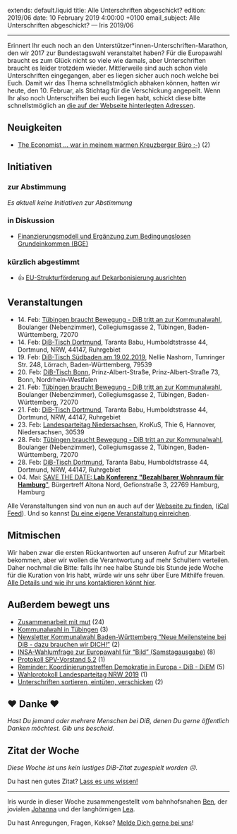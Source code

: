 
extends: default.liquid
title: Alle Unterschriften abgeschickt?
edition: 2019/06
date: 10 February 2019 4:00:00 +0100
email_subject: Alle Unterschriften abgeschickt? — Iris 2019/06

---

Erinnert Ihr euch noch an den Unterstützer\*innen-Unterschriften-Marathon, den wir 2017 zur Bundestagswahl veranstaltet haben? Für die Europawahl braucht es zum Glück nicht so viele wie damals, aber Unterschriften braucht es leider trotzdem wieder. Mittlerweile sind auch schon viele Unterschriften eingegangen, aber es liegen sicher auch noch welche bei Euch. Damit wir das Thema schnellstmöglich abhaken können, hatten wir heute, den 10. Februar, als Stichtag für die Verschickung angepeilt. Wenn Ihr also noch Unterschriften bei euch liegen habt, schickt diese bitte schnellstmöglich an [die auf der Webseite hinterlegten Adressen](https://www.deineuropa.jetzt/unterschriften-wahlkampf).



## Neuigkeiten

 - [The Economist &hellip; war in meinem warmen Kreuzberger Büro ;-)](https://marktplatz.bewegung.jetzt/t/the-economist-war-in-meinem-warmen-kreuzberger-buero/27824) (2)

## Initiativen

### zur Abstimmung
_Es aktuell keine Initiativen zur Abstimmung_

### in Diskussion
 - [Finanzierungsmodell und Ergänzung zum Bedingungslosen Grundeinkommen (BGE)](https://abstimmen.bewegung.jetzt/initiative/215-finanzierungsmodell-und-erganzung-zum-bedingungslosen-grundeinkommen-bge)

### kürzlich abgestimmt

 - 👍 [EU-Strukturförderung auf Dekarbonisierung ausrichten](https://abstimmen.bewegung.jetzt/initiative/209-eu-strukturforderung-auf-dekarbonisierung-ausrichten)


## Veranstaltungen

 - 14.&nbsp;Feb: [Tübingen braucht Bewegung - DiB tritt an zur Kommunalwahl](https://bewegung.jetzt/veranstaltungen/tuebingen-braucht-bewegung-dib-tritt-an-zur-kommunalwahl-2019-02-14/), Boulanger (Nebenzimmer), Collegiumsgasse 2, Tübingen, Baden-Württemberg, 72070
 - 14.&nbsp;Feb: [DiB-Tisch Dortmund](https://bewegung.jetzt/veranstaltungen/dib-tisch-dortmund-2019-02-14/), Taranta Babu, Humboldtstrasse 44, Dortmund, NRW, 44147, Ruhrgebiet
 - 19.&nbsp;Feb: [DiB-Tisch Südbaden am 19.02.2019](https://bewegung.jetzt/veranstaltungen/dib-tisch-suedbaden-am-19-02-2019/), Nellie Nashorn, Tumringer Str. 248, Lörrach, Baden-Württemberg, 79539
 - 20.&nbsp;Feb: [DiB-Tisch Bonn](https://bewegung.jetzt/veranstaltungen/dib-tisch-bonn-2/), Prinz-Albert-Straße, Prinz-Albert-Straße 73, Bonn, Nordrhein-Westfalen
 - 21.&nbsp;Feb: [Tübingen braucht Bewegung - DiB tritt an zur Kommunalwahl](https://bewegung.jetzt/veranstaltungen/tuebingen-braucht-bewegung-dib-tritt-an-zur-kommunalwahl-2019-02-21/), Boulanger (Nebenzimmer), Collegiumsgasse 2, Tübingen, Baden-Württemberg, 72070
 - 21.&nbsp;Feb: [DiB-Tisch Dortmund](https://bewegung.jetzt/veranstaltungen/dib-tisch-dortmund-2019-02-21/), Taranta Babu, Humboldtstrasse 44, Dortmund, NRW, 44147, Ruhrgebiet
 - 23.&nbsp;Feb: [Landesparteitag Niedersachsen](https://bewegung.jetzt/veranstaltungen/landesparteitag-niedersachsen/), KroKuS, Thie 6, Hannover, Niedersachsen, 30539
 - 28.&nbsp;Feb: [Tübingen braucht Bewegung - DiB tritt an zur Kommunalwahl](https://bewegung.jetzt/veranstaltungen/tuebingen-braucht-bewegung-dib-tritt-an-zur-kommunalwahl-2019-02-28/), Boulanger (Nebenzimmer), Collegiumsgasse 2, Tübingen, Baden-Württemberg, 72070
 - 28.&nbsp;Feb: [DiB-Tisch Dortmund](https://bewegung.jetzt/veranstaltungen/dib-tisch-dortmund-2019-02-28/), Taranta Babu, Humboldtstrasse 44, Dortmund, NRW, 44147, Ruhrgebiet
 - 04.&nbsp;Mai: [SAVE THE DATE: **Lab Konferenz "Bezahlbarer Wohnraum für Hamburg**"](https://bewegung.jetzt/veranstaltungen/save-the-date-lab-konferenz-bezahlbarer-wohnraum-fuer-hamburg/), Bürgertreff Altona Nord, Gefionstraße 3, 22769 Hamburg, Hamburg


Alle Veranstaltungen sind von nun an auch auf der [Webseite zu finden](https://bewegung.jetzt/veranstaltungen/), ([iCal Feed](https://bewegung.jetzt/?ical=1)). Und so kannst [Du eine eigene Veranstaltung einreichen](https://marktplatz.bewegung.jetzt/t/eine-veranstaltung-auf-der-webseite-einreichen/21379).

## Mitmischen

Wir haben zwar die ersten Rückantworten auf unseren Aufruf zur Mitarbeit bekommen, aber wir wollen die Verantwortung auf mehr Schultern verteilen. Daher nochmal die Bitte: falls Ihr nee halbe Stunde bis Stunde jede Woche für die Kuration von Iris habt, würde wir uns sehr über Eure Mithilfe freuen. [Alle Details und wie ihr uns kontaktieren könnt hier](https://marktplatz.bewegung.jetzt/t/deine-unterstuetzung-fuer-unseren-woechentlichen-ueberblick-iris/27694).

## Außerdem bewegt uns

 - [Zusammenarbeit mit mut](https://marktplatz.bewegung.jetzt/t/zusammenarbeit-mit-mut/27821) (24)
 - [Kommunalwahl in Tübingen](https://marktplatz.bewegung.jetzt/t/kommunalwahl-in-tuebingen/27829) (3)
 - [Newsletter Kommunalwahl Baden-Württemberg &ldquo;Neue Meilensteine bei DiB - dazu brauchen wir DICH!&rdquo;](https://marktplatz.bewegung.jetzt/t/newsletter-kommunalwahl-baden-wuerttemberg-neue-meilensteine-bei-dib-dazu-brauchen-wir-dich/27837) (2)
 - [INSA-Wahlumfrage zur Europawahl für &ldquo;Bild&rdquo; (Samstagausgabe)](https://marktplatz.bewegung.jetzt/t/insa-wahlumfrage-zur-europawahl-fuer-bild-samstagausgabe/27808) (8)
 - [Protokoll SPV-Vorstand 5.2](https://marktplatz.bewegung.jetzt/t/protokoll-spv-vorstand-5-2/27839) (1)
 - [Reminder: Koordinierungstreffen Demokratie in Europa - DiB - DiEM](https://marktplatz.bewegung.jetzt/t/reminder-koordinierungstreffen-demokratie-in-europa-dib-diem/27840) (5)
 - [Wahlprotokoll Landesparteitag NRW 2019](https://marktplatz.bewegung.jetzt/t/wahlprotokoll-landesparteitag-nrw-2019/27853) (1)
 - [Unterschriften sortieren, eintüten, verschicken](https://marktplatz.bewegung.jetzt/t/unterschriften-sortieren-eintueten-verschicken/27854) (2)

## ❤️ Danke ❤️

_Hast Du jemand oder mehrere Menschen bei DiB, denen Du gerne öffentlich Danken möchtest. Gib uns bescheid._

## Zitat der Woche
_Diese Woche ist uns kein lustiges DiB-Zitat zugespielt worden ☹._

Du hast nen gutes Zitat? [Lass es uns wissen!](https://marktplatz.bewegung.jetzt/t/lustige-dib-zitate/10175)


---

Iris wurde in dieser Woche zusammengestellt vom bahnhofsnahen [Ben](https://marktplatz.bewegung.jetzt/u/Ben/), der jovialen [Johanna](https://marktplatz.bewegung.jetzt/u/Johanna/) und der langhörnigen [Lea](https://marktplatz.bewegung.jetzt/u/Leia/).

Du hast Anregungen, Fragen, Kekse? [Melde Dich gerne bei uns](https://marktplatz.bewegung.jetzt/t/neu-iris-die-woechtliche-zusammenfasssung-zum-sonntagsbrunch/10990)!


